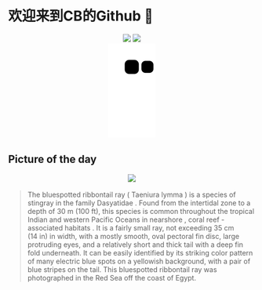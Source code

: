 
# 欢迎来到CB的Github 👋

<div align="center">
  <img height="137px" src="https://github-readme-stats.vercel.app/api?username=SuperCB&show_icons=true&theme=radical" />
  <img height="137px" src="https://github-readme-stats.vercel.app/api/top-langs/?username=SuperCB&hide_title=true&hide_border=true&layout=compact&langs_count=6&text_color=000&icon_color=fff" />
</div>


<div align="center">
    <img src="./contribution-snake/github-contribution-grid-snake.svg" />
</div>



## Picture of the day
<div align="center">
  <img width=400px src="https://upload.wikimedia.org/wikipedia/commons/thumb/d/d6/Raya_de_arrecife_%28Taeniura_lymma%29%2C_mar_Rojo%2C_Egipto%2C_2023-04-14%2C_DD_64.jpg/500px-Raya_de_arrecife_%28Taeniura_lymma%29%2C_mar_Rojo%2C_Egipto%2C_2023-04-14%2C_DD_64.jpg" />
</div>

>The  bluespotted ribbontail ray  ( Taeniura lymma ) is a species of  stingray  in the family  Dasyatidae . Found from the  intertidal zone  to a depth of 30 m (100 ft), this species is common throughout the tropical  Indian  and western  Pacific Oceans  in  nearshore ,  coral reef -associated  habitats . It is a fairly small ray, not exceeding 35 cm (14 in) in width, with a mostly smooth, oval  pectoral fin  disc, large protruding eyes, and a relatively short and thick tail with a deep fin fold underneath. It can be easily identified by its striking color pattern of many electric blue spots on a yellowish background, with a pair of blue stripes on the tail. This bluespotted ribbontail ray was photographed in the  Red Sea  off the coast of Egypt.



